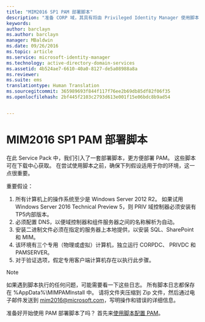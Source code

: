 ```yaml
---
title: "MIM2016 SP1 PAM 部署脚本"
description: "准备 CORP 域，其具有将由 Privileged Identity Manager 使用脚本进行管理的现有标识或新标识"
keywords: 
author: barclayn
ms.author: barclayn
manager: MBaldwin
ms.date: 09/26/2016
ms.topic: article
ms.service: microsoft-identity-manager
ms.technology: active-directory-domain-services
ms.assetid: 4b524ae7-6610-40a0-8127-de5a08988a8a
ms.reviewer: 
ms.suite: ems
translationtype: Human Translation
ms.sourcegitcommit: 365989693f844f117f76ee2b69db85df82f06f35
ms.openlocfilehash: 2bf445f2103c2793d613e001f15e06bdc8b9ad54


---
```


# <a name="mim2016-sp1-pam-deployment-scripts"></a>MIM2016 SP1 PAM 部署脚本

在此 Service Pack 中，我们引入了一套部署脚本，更方便部署 PAM。 这些脚本可在下载中心获取。 在尝试使用脚本之前，确保下列假设适用于你的环境，这一点很重要。

重要假设：
1. 所有计算机上的操作系统至少是 Windows Server 2012 R2。 如果试用 Windows Server 2016 Technical Preview 5，则 PRIV 域控制器必须安装有 TP5内部版本。
2. 必须配置 DNS，以便域控制器和组件服务器之间的名称解析为自动。
3. 安装二进制文件必须在指定的服务器上本地提供，以安装 SQL、SharePoint 和 MIM。
4. 该环境有三个专用（物理或虚拟）计算机，独立运行 CORPDC、 PRIVDC 和 PAMSERVER。
5. 对于验证选项，假定专用客户端计算机存在以执行此步骤。

>[!NOTE]
>如果遇到脚本执行的任何问题，可能需要看一下这些日志。 所有脚本日志都保存在 %AppData%\MIMPAMInstall 中。 请将文件夹压缩到 Zip 文件，然后通过电子邮件发送到 mim2016@microsoft.com，写明操作和错误的详细信息。

准备好开始使用 PAM 部署脚本了吗？ 首先来[使用脚本配置 PAM](/microsoft-identity-manager/pam/sp1-pam-configure-using-scripts)。



<!--HONumber=Jan17_HO1-->


